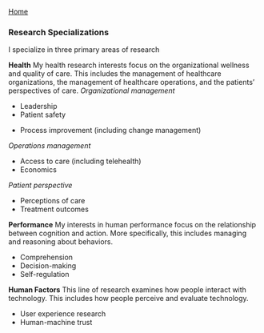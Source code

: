 [Home](https://pjschroeder.github.io/)

### Research Specializations
I specialize in three primary areas of research

**Health** My health research interests focus on the organizational wellness and quality of care. This includes the management of healthcare organizations, the management of healthcare operations, and the patients’ perspectives of care. 
_Organizational management_
* Leadership
* Patient safety
- Process improvement (including change management)

_Operations management_
* Access to care (including telehealth)
* Economics 

_Patient perspective_
* Perceptions of care
* Treatment outcomes

**Performance** My interests in human performance focus on the relationship between cognition and action. More specifically, this includes managing and reasoning about behaviors.  
* Comprehension
* Decision-making 
* Self-regulation

**Human Factors** This line of research examines how people interact with technology. This includes how people perceive and evaluate technology.
* User experience research
* Human-machine trust 
